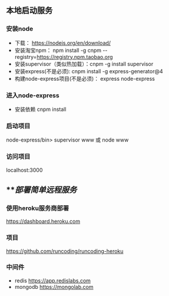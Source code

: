 
## **本地启动服务**
### 安装node
- 下载：         https://nodejs.org/en/download/ 
- 安装淘宝npm：  npm install -g cnpm --registry=https://registry.npm.taobao.org
- 安装supervisor（类似热加载）：cnpm -g install supervisor
- 安装express(不是必须):   cnpm install -g express-generator@4
- 构建node-express项目(不是必须)： express node-express
###  进入node-express
- 安装依赖 cnpm install  
###  启动项目
  node-express/bin>  supervisor www 或 node www
###  访问项目
 localhost:3000
 
## ***部署简单远程服务*
### 使用heroku服务商部署
https://dashboard.heroku.com
### 项目
https://github.com/runcoding/runcoding-heroku
### 中间件
- redis   https://app.redislabs.com
- mongodb https://mongolab.com